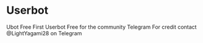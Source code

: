 # Userbot

  Ubot Free 
    First Userbot Free for the community Telegram
      For credit contact @LightYagami28 on Telegram 
